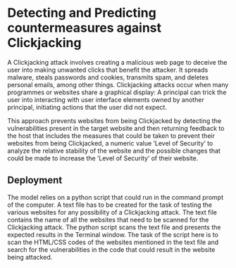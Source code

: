 # Detecting and Predicting countermeasures against Clickjacking

A Clickjacking attack involves creating a malicious web page to deceive the user into making unwanted clicks that benefit the attacker. It spreads malware, steals passwords and cookies, transmits spam, and deletes personal emails, among other things. Clickjacking attacks occur when many programmes or websites share a graphical display: A principal can trick the user into interacting with user interface elements owned by another principal, initiating actions that the user did not expect.

This approach prevents websites from being Clickjacked by detecting the vulnerabilities present in the target website and then returning feedback to the host that includes the measures that could be taken to prevent their websites from being Clickjacked, a numeric value ’Level of Security’ to analyze the relative stability of the website and the possible changes that could be made to increase the ’Level of Security’ of their website.

## Deployment

The model relies on a python script that could run in the command prompt of the computer. A text file has to be created for the task of testing the various websites for any possibility of a Clickjacking attack. The text file contains the name of all the websites that need to be scanned for the Clickjacking attack. The python script scans the text file and presents the expected results in the Terminal window. The task of the script here is to scan the HTML/CSS codes of the websites mentioned in the text file and search for the vulnerabilities in the code that could result in the website being attacked.
